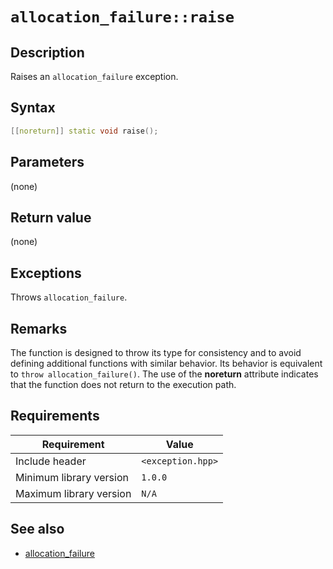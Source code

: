 # `allocation_failure::raise`

## Description

Raises an `allocation_failure` exception.

## Syntax

```cpp
[[noreturn]] static void raise();
```

## Parameters

(none)

## Return value

(none)

## Exceptions

Throws `allocation_failure`.

## Remarks

The function is designed to throw its type for consistency and to avoid defining additional functions with similar behavior. Its behavior is 
equivalent to `throw allocation_failure()`. The use of the **noreturn** attribute indicates that the function does not return to the 
execution path.

## Requirements

| Requirement             | Value             |
|-------------------------|-------------------|
| Include header          | `<exception.hpp>` |
| Minimum library version | `1.0.0`           |
| Maximum library version | `N/A`             |

## See also

- [allocation_failure](allocation_failure.md)